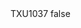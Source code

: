 <?xml version="1.0" encoding="UTF-8"?>
<CustomMetadata xmlns="http://soap.sforce.com/2006/04/metadata">
    <label>TXU1037</label>
    <protected>false</protected>
</CustomMetadata>
